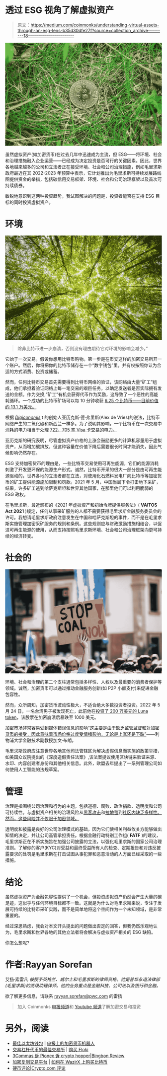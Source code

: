 # 透过 ESG 视角了解虚拟资产

> 原文：<https://medium.com/coinmonks/understanding-virtual-assets-through-an-esg-lens-b35d30dfe27f?source=collection_archive---------18----------------------->

![](img/cb0dc00d3c7c083ddaa20d13dae9702c.png)

虽然虚拟资产(如加密货币)在过去几年中迅速成为主流，但 ESG——将环境、社会和治理措施融入企业运营——已经成为决定投资是否可行的关键因素。因此，世界各地越来越多的公司和立法者正在接受环境、社会和公司治理措施，例如毛里求斯政府最近在其 2022-2023 年预算中表示，它计划推出为毛里求斯可持续发展路线图提供资金的举措，包括碳信用交易框架、环境、社会和公司治理框架以及首次可持续债券。

敏锐地意识到这两种投资趋势，我试图解决的问题是，投资者能否在支持 ESG 目标的同时投资虚拟资产。

# 环境

![](img/f5631b9c2f250086ec9b03f5b208b9e3.png)

> 除非比特币进一步崩溃，否则没有理由期待它对环境的影响会减少。”

它始于一次交易。假设你想用比特币购物。第一步是在币安这样的加密交易所开一个账户。然后，你将把你的比特币储存在一个“数字钱包”里，并有权按照你认为合适的方式消费、投资或储蓄。

然而，任何比特币交易首先需要得到比特币网络的验证，该网络由大量“矿工”组成，他们承担着验证网络上每一笔交易的艰巨任务，以确定发送者是否实际拥有发送的金额。作为交换,“矿工”有机会获得代币作为奖励，这导致了一个恶性的高能耗循环。一个成功的比特币矿场可以每 10 分钟收获 [6.25 个比特币——目前价值约 13.1 万美元。](https://argoblockchain.com/articles/explaining-the-bitcoin-block-reward#:~:text=They%20are%20given%20to%20miners,place%20roughly%20every%204%20years.)

根据 [*Digiconomis*](https://digiconomist.net/) t 的创始人亚历克斯·德·弗里斯(Alex de Vries)的说法，比特币网络产生的二氧化碳和新西兰一样多。为了说明其影响，一个比特币在一次交易中消耗的电力相当于处理 [722，705 笔 Visa 卡交易的电力。](https://bit.ly/3zuJG0x)

亚历克斯的研究表明，尽管虚拟资产价格的上涨会鼓励更多的计算机容量用于虚拟资产，从而增加碳排放，但这种容量在价值下降后需要很长时间才能消失，因此气候影响仍然存在。

ESG 支持加密货币的理由是，一些比特币交易使用可再生能源，它们的能源消耗刺激了开发更环保的能源生产形式。诚然，比特币开采的很大一部分是由可再生能源驱动的，世界各地的立法者都在立法，对使用化石燃料发电厂向比特币等加密货币的矿工提供能源施加限制和罚款。2021 年 5 月，中国当局下令打击地下采矿，结果，许多矿工逃到哈萨克斯坦和世界其他国家，在那里他们可以利用脆弱的 ESG 政权。

在毛里求斯，最近颁布的《2021 年虚拟资产和初始令牌提供服务法》( **VAITOS Act 2021** )规定，任何从事采矿服务的人都不需要获得毛里求斯金融服务委员会的许可。我想请毛里求斯政府注意发生在中国和哈萨克斯坦的事件，而不是在毛里求斯实施管理加密采矿服务的规则和条例。这些规则应与财政激励措施相结合，以促进可再生能源的使用，从而支持按照毛里求斯环境、社会和公司治理框架向更可持续的经济转变。

# 社会的

![](img/9899d3f4b3958d5b731319088189033a.png)

环境、社会和治理的第二个支柱通常包括多样性、人权以及最重要的消费者保护等领域。诚然，加密货币可以通过推动金融服务创新(如 P2P 小额支付)来促进金融包容性。

然而，众所周知，加密货币波动性极大，不适合绝大多数投资者投资。2022 年 5 月 24 日，一名台湾男子被发现死亡，此前他在[投资了 200 万美元的 Luna token](https://www.taiwannews.com.tw/en/news/4551502)，该股票在加密崩溃后暴跌至 1000 美元。

加密市场非常容易受到媒体错误信息的影响[“这主要是由于缺乏监管监督和对加密货币的接受，因此意味着市场价格过度受情绪影响，无论是上涨还是下跌”](https://www.aa.com.tr/en/economy/crypto-market-vulnerable-to-news-misinformation-expert/2366061)——利物浦大学金融技术副教授加文·布朗。

毛里求斯政府应注意世界各地其他司法管辖区为解决虚假信息而实施的政策举措，如美国众议院提出的《深度造假责任法案》,该法案提议使用区块链来验证来源、水印、内容创建者身份和其他相关信息。此外，欧盟去年提出了一系列管理公司如何使用人工智能的法规草案。

# 管理

治理是指围绕公司治理和行为的主题，包括道德、腐败、政治捐款、透明度和公司可持续性。与虚拟资产相关的治理风险从[黑客攻击](https://www.artnews.com/art-news/news/opensea-hack-nfts-phishing-1234619802/)和[拉地毯](https://cointelegraph.com/explained/crypto-rug-pulls-what-is-a-rug-pull-in-crypto-and-6-ways-to-spot-it)到[社区内缺乏多样性。然而，这些风险并不仅限于加密领域。](https://www.forbes.com/sites/qai/2021/11/15/we-need-more-diversity-on-the-blockchain/)

透明度和披露是良好的公司治理模式的基础，因为它们使相关利益攸关方能够做出知情的决定，并让公司高管承担责任。根据金融行动特别工作组( **FATF** )的建议，毛里求斯正在不断实施旨在加强公司披露的立法，以强化毛里求斯的国家公司治理准则。了解你的客户(KYC)对受益和最终受益所有人的检查、定期报告和对违反披露要求的处罚是毛里求斯在打击试图从事犯罪和恶意活动的人方面已经采取的一些措施。

# 结论

虽然虚拟资产为金融包容性提供了一个机会，但投资虚拟资产仍然会产生大量的碳足迹，这似乎与任何环境目标都不一致。这就是为什么对毛里求斯来说，专注于发展可持续的比特币采矿实践，而不是简单地将这个空间作为一个未知领域，是非常重要的。

经过深思熟虑，我会对本文开头提出的问题做出否定的回答，但我仍然乐观地认为，毛里求斯和世界各地的其他立法者将会解决与虚拟资产相关的 ESG 缺陷。

你怎么想呢?

# 作者:Rayyan Sorefan

艾扬·索雷凡 *被授予英格兰、威尔士和毛里求斯的律师资格。他是普华永道法律部(毛里求斯)的高级助理律师。他的业务重点是金融科技、公司法以及银行和金融。*

欲了解更多信息，请联系 rayyan.sorefan@pwc.com 的雷扬

> 加入 Coinmonks [电报频道](https://t.me/coincodecap)和 [Youtube 频道](https://www.youtube.com/c/coinmonks/videos)了解加密交易和投资

# 另外，阅读

*   [最佳以太坊钱包](https://coincodecap.com/best-ethereum-wallets) | [电报上的加密货币机器人](https://coincodecap.com/telegram-crypto-bots)
*   [交易杠杆代币的最佳交易所](https://coincodecap.com/leveraged-token-exchanges) | [购买 Floki](https://coincodecap.com/buy-floki-inu-token)
*   [3Commas 诉 Pionex 诉 crypto hopper](https://coincodecap.com/3commas-vs-pionex-vs-cryptohopper)|[Bingbon Review](https://coincodecap.com/bingbon-review)
*   [加密复制交易平台](/coinmonks/top-10-crypto-copy-trading-platforms-for-beginners-d0c37c7d698c) | [如何在 WazirX 上购买比特币](/coinmonks/buy-bitcoin-on-wazirx-2d12b7989af1)
*   [硬币评论](https://coincodecap.com/coinloan-review)|[Crypto.com 评论](/coinmonks/crypto-com-review-f143dca1f74c)